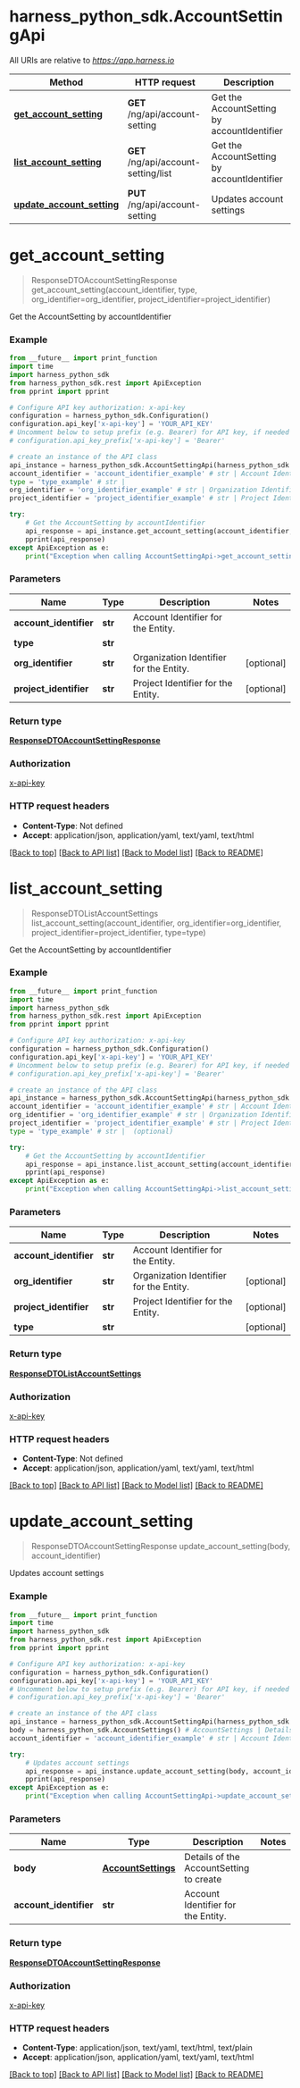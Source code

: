 # harness_python_sdk.AccountSettingApi

All URIs are relative to *https://app.harness.io*

Method | HTTP request | Description
------------- | ------------- | -------------
[**get_account_setting**](AccountSettingApi.md#get_account_setting) | **GET** /ng/api/account-setting | Get the AccountSetting by accountIdentifier
[**list_account_setting**](AccountSettingApi.md#list_account_setting) | **GET** /ng/api/account-setting/list | Get the AccountSetting by accountIdentifier
[**update_account_setting**](AccountSettingApi.md#update_account_setting) | **PUT** /ng/api/account-setting | Updates account settings

# **get_account_setting**
> ResponseDTOAccountSettingResponse get_account_setting(account_identifier, type, org_identifier=org_identifier, project_identifier=project_identifier)

Get the AccountSetting by accountIdentifier

### Example
```python
from __future__ import print_function
import time
import harness_python_sdk
from harness_python_sdk.rest import ApiException
from pprint import pprint

# Configure API key authorization: x-api-key
configuration = harness_python_sdk.Configuration()
configuration.api_key['x-api-key'] = 'YOUR_API_KEY'
# Uncomment below to setup prefix (e.g. Bearer) for API key, if needed
# configuration.api_key_prefix['x-api-key'] = 'Bearer'

# create an instance of the API class
api_instance = harness_python_sdk.AccountSettingApi(harness_python_sdk.ApiClient(configuration))
account_identifier = 'account_identifier_example' # str | Account Identifier for the Entity.
type = 'type_example' # str | 
org_identifier = 'org_identifier_example' # str | Organization Identifier for the Entity. (optional)
project_identifier = 'project_identifier_example' # str | Project Identifier for the Entity. (optional)

try:
    # Get the AccountSetting by accountIdentifier
    api_response = api_instance.get_account_setting(account_identifier, type, org_identifier=org_identifier, project_identifier=project_identifier)
    pprint(api_response)
except ApiException as e:
    print("Exception when calling AccountSettingApi->get_account_setting: %s\n" % e)
```

### Parameters

Name | Type | Description  | Notes
------------- | ------------- | ------------- | -------------
 **account_identifier** | **str**| Account Identifier for the Entity. | 
 **type** | **str**|  | 
 **org_identifier** | **str**| Organization Identifier for the Entity. | [optional] 
 **project_identifier** | **str**| Project Identifier for the Entity. | [optional] 

### Return type

[**ResponseDTOAccountSettingResponse**](ResponseDTOAccountSettingResponse.md)

### Authorization

[x-api-key](../README.md#x-api-key)

### HTTP request headers

 - **Content-Type**: Not defined
 - **Accept**: application/json, application/yaml, text/yaml, text/html

[[Back to top]](#) [[Back to API list]](../README.md#documentation-for-api-endpoints) [[Back to Model list]](../README.md#documentation-for-models) [[Back to README]](../README.md)

# **list_account_setting**
> ResponseDTOListAccountSettings list_account_setting(account_identifier, org_identifier=org_identifier, project_identifier=project_identifier, type=type)

Get the AccountSetting by accountIdentifier

### Example
```python
from __future__ import print_function
import time
import harness_python_sdk
from harness_python_sdk.rest import ApiException
from pprint import pprint

# Configure API key authorization: x-api-key
configuration = harness_python_sdk.Configuration()
configuration.api_key['x-api-key'] = 'YOUR_API_KEY'
# Uncomment below to setup prefix (e.g. Bearer) for API key, if needed
# configuration.api_key_prefix['x-api-key'] = 'Bearer'

# create an instance of the API class
api_instance = harness_python_sdk.AccountSettingApi(harness_python_sdk.ApiClient(configuration))
account_identifier = 'account_identifier_example' # str | Account Identifier for the Entity.
org_identifier = 'org_identifier_example' # str | Organization Identifier for the Entity. (optional)
project_identifier = 'project_identifier_example' # str | Project Identifier for the Entity. (optional)
type = 'type_example' # str |  (optional)

try:
    # Get the AccountSetting by accountIdentifier
    api_response = api_instance.list_account_setting(account_identifier, org_identifier=org_identifier, project_identifier=project_identifier, type=type)
    pprint(api_response)
except ApiException as e:
    print("Exception when calling AccountSettingApi->list_account_setting: %s\n" % e)
```

### Parameters

Name | Type | Description  | Notes
------------- | ------------- | ------------- | -------------
 **account_identifier** | **str**| Account Identifier for the Entity. | 
 **org_identifier** | **str**| Organization Identifier for the Entity. | [optional] 
 **project_identifier** | **str**| Project Identifier for the Entity. | [optional] 
 **type** | **str**|  | [optional] 

### Return type

[**ResponseDTOListAccountSettings**](ResponseDTOListAccountSettings.md)

### Authorization

[x-api-key](../README.md#x-api-key)

### HTTP request headers

 - **Content-Type**: Not defined
 - **Accept**: application/json, application/yaml, text/yaml, text/html

[[Back to top]](#) [[Back to API list]](../README.md#documentation-for-api-endpoints) [[Back to Model list]](../README.md#documentation-for-models) [[Back to README]](../README.md)

# **update_account_setting**
> ResponseDTOAccountSettingResponse update_account_setting(body, account_identifier)

Updates account settings

### Example
```python
from __future__ import print_function
import time
import harness_python_sdk
from harness_python_sdk.rest import ApiException
from pprint import pprint

# Configure API key authorization: x-api-key
configuration = harness_python_sdk.Configuration()
configuration.api_key['x-api-key'] = 'YOUR_API_KEY'
# Uncomment below to setup prefix (e.g. Bearer) for API key, if needed
# configuration.api_key_prefix['x-api-key'] = 'Bearer'

# create an instance of the API class
api_instance = harness_python_sdk.AccountSettingApi(harness_python_sdk.ApiClient(configuration))
body = harness_python_sdk.AccountSettings() # AccountSettings | Details of the AccountSetting to create
account_identifier = 'account_identifier_example' # str | Account Identifier for the Entity.

try:
    # Updates account settings
    api_response = api_instance.update_account_setting(body, account_identifier)
    pprint(api_response)
except ApiException as e:
    print("Exception when calling AccountSettingApi->update_account_setting: %s\n" % e)
```

### Parameters

Name | Type | Description  | Notes
------------- | ------------- | ------------- | -------------
 **body** | [**AccountSettings**](AccountSettings.md)| Details of the AccountSetting to create | 
 **account_identifier** | **str**| Account Identifier for the Entity. | 

### Return type

[**ResponseDTOAccountSettingResponse**](ResponseDTOAccountSettingResponse.md)

### Authorization

[x-api-key](../README.md#x-api-key)

### HTTP request headers

 - **Content-Type**: application/json, text/yaml, text/html, text/plain
 - **Accept**: application/json, application/yaml, text/yaml, text/html

[[Back to top]](#) [[Back to API list]](../README.md#documentation-for-api-endpoints) [[Back to Model list]](../README.md#documentation-for-models) [[Back to README]](../README.md)

